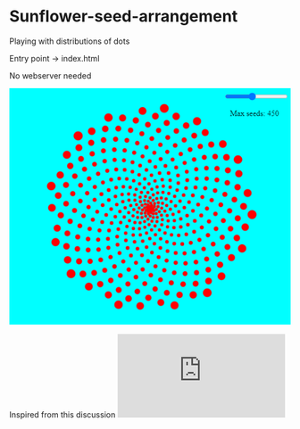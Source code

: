 # Sunflower-seed-arrangement
Playing with distributions of dots

Entry point -> index.html

No webserver needed

![Screenshot](screenie.png)

Inspired from this discussion ![link to external discussion](http://www.maths.surrey.ac.uk/hosted-sites/R.Knott/Fibonacci/fibnat2.html)